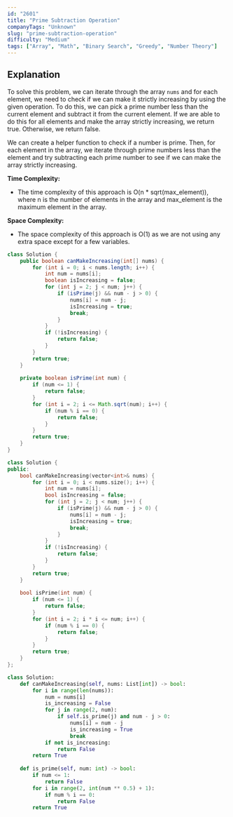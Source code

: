 ```yaml
---
id: "2601"
title: "Prime Subtraction Operation"
companyTags: "Unknown"
slug: "prime-subtraction-operation"
difficulty: "Medium"
tags: ["Array", "Math", "Binary Search", "Greedy", "Number Theory"]
---
```


## Explanation
To solve this problem, we can iterate through the array `nums` and for each element, we need to check if we can make it strictly increasing by using the given operation. To do this, we can pick a prime number less than the current element and subtract it from the current element. If we are able to do this for all elements and make the array strictly increasing, we return true. Otherwise, we return false.

We can create a helper function to check if a number is prime. Then, for each element in the array, we iterate through prime numbers less than the element and try subtracting each prime number to see if we can make the array strictly increasing.

**Time Complexity:**
- The time complexity of this approach is O(n * sqrt(max_element)), where n is the number of elements in the array and max_element is the maximum element in the array.

**Space Complexity:**
- The space complexity of this approach is O(1) as we are not using any extra space except for a few variables.
```java
class Solution {
    public boolean canMakeIncreasing(int[] nums) {
        for (int i = 0; i < nums.length; i++) {
            int num = nums[i];
            boolean isIncreasing = false;
            for (int j = 2; j < num; j++) {
                if (isPrime(j) && num - j > 0) {
                    nums[i] = num - j;
                    isIncreasing = true;
                    break;
                }
            }
            if (!isIncreasing) {
                return false;
            }
        }
        return true;
    }
    
    private boolean isPrime(int num) {
        if (num <= 1) {
            return false;
        }
        for (int i = 2; i <= Math.sqrt(num); i++) {
            if (num % i == 0) {
                return false;
            }
        }
        return true;
    }
}
```

```cpp
class Solution {
public:
    bool canMakeIncreasing(vector<int>& nums) {
        for (int i = 0; i < nums.size(); i++) {
            int num = nums[i];
            bool isIncreasing = false;
            for (int j = 2; j < num; j++) {
                if (isPrime(j) && num - j > 0) {
                    nums[i] = num - j;
                    isIncreasing = true;
                    break;
                }
            }
            if (!isIncreasing) {
                return false;
            }
        }
        return true;
    }
    
    bool isPrime(int num) {
        if (num <= 1) {
            return false;
        }
        for (int i = 2; i * i <= num; i++) {
            if (num % i == 0) {
                return false;
            }
        }
        return true;
    }
};
```

```python
class Solution:
    def canMakeIncreasing(self, nums: List[int]) -> bool:
        for i in range(len(nums)):
            num = nums[i]
            is_increasing = False
            for j in range(2, num):
                if self.is_prime(j) and num - j > 0:
                    nums[i] = num - j
                    is_increasing = True
                    break
            if not is_increasing:
                return False
        return True
    
    def is_prime(self, num: int) -> bool:
        if num <= 1:
            return False
        for i in range(2, int(num ** 0.5) + 1):
            if num % i == 0:
                return False
        return True
```